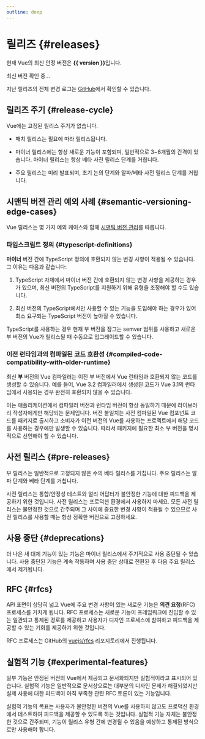 ```yaml
---
outline: deep
---
```


<script setup>
import { onMounted } from 'vue'

let version = $ref()

onMounted(async () => {
  const res = await fetch('https://api.github.com/repos/vuejs/core/releases?per_page=1')
  version = (await res.json())[0].name
})
</script>

# 릴리즈 {#releases}

<p v-if="version">
현재 Vue의 최신 안정 버전은 <strong>{{ version }}</strong>입니다.
</p>
<p v-else>
최신 버전 확인 중...
</p>

지난 릴리즈의 전체 변경 로그는 [GitHub](https://github.com/vuejs/core/blob/main/CHANGELOG.md)에서 확인할 수 있습니다.

## 릴리즈 주기 {#release-cycle}

Vue에는 고정된 릴리스 주기가 없습니다.

- 패치 릴리스는 필요에 따라 릴리스됩니다.

- 마이너 릴리스에는 항상 새로운 기능이 포함되며, 일반적으로 3~6개월의 간격이 있습니다. 마이너 릴리스는 항상 베타 사전 릴리스 단계를 거칩니다.

- 주요 릴리스는 미리 발표되며, 초기 논의 단계와 알파/베타 사전 릴리스 단계를 거칩니다.

## 시맨틱 버전 관리 예외 사례 {#semantic-versioning-edge-cases}

Vue 릴리스는 몇 가지 예외 케이스와 함께 [시맨틱 버전 관리](https://semver.org/)를 따릅니다.

### 타입스크립트 정의 {#typescript-definitions}

**마이너** 버전 간에 TypeScript 정의에 호환되지 않는 변경 사항이 적용될 수 있습니다. 그 이유는 다음과 같습니다:

1. TypeScript 자체에서 마이너 버전 간에 호환되지 않는 변경 사항을 제공하는 경우가 있으며, 최신 버전의 TypeScript를 지원하기 위해 유형을 조정해야 할 수도 있습니다.

2. 최신 버전의 TypeScript에서만 사용할 수 있는 기능을 도입해야 하는 경우가 있어 최소 요구되는 TypeScript 버전이 높아질 수 있습니다.

TypeScript를 사용하는 경우 현재 부 버전을 잠그는 semver 범위를 사용하고 새로운 부 버전의 Vue가 릴리스될 때 수동으로 업그레이드할 수 있습니다.

### 이전 런타임과의 컴파일된 코드 호환성 {#compiled-code-compatibility-with-older-runtime}

최신 **부** 버전의 Vue 컴파일러는 이전 부 버전에서 Vue 런타임과 호환되지 않는 코드를 생성할 수 있습니다. 예를 들어, Vue 3.2 컴파일러에서 생성된 코드가 Vue 3.1의 런타임에서 사용되는 경우 완전히 호환되지 않을 수 있습니다.

이는 애플리케이션에서 컴파일러 버전과 런타임 버전이 항상 동일하기 때문에 라이브러리 작성자에게만 해당되는 문제입니다. 버전 불일치는 사전 컴파일된 Vue 컴포넌트 코드를 패키지로 출시하고 소비자가 이전 버전의 Vue를 사용하는 프로젝트에서 해당 코드를 사용하는 경우에만 발생할 수 있습니다. 따라서 패키지에 필요한 최소 부 버전을 명시적으로 선언해야 할 수 있습니다.

## 사전 릴리스 {#pre-releases}

부 릴리스는 일반적으로 고정되지 않은 수의 베타 릴리스를 거칩니다. 주요 릴리스는 알파 단계와 베타 단계를 거칩니다.

사전 릴리스는 통합/안정성 테스트와 얼리 어답터가 불안정한 기능에 대한 피드백을 제공하기 위한 것입니다. 사전 릴리스는 프로덕션 환경에서 사용하지 마세요. 모든 사전 릴리스는 불안정한 것으로 간주되며 그 사이에 중요한 변경 사항이 적용될 수 있으므로 사전 릴리스를 사용할 때는 항상 정확한 버전으로 고정하세요.

## 사용 중단 {#deprecations}

더 나은 새 대체 기능이 있는 기능은 마이너 릴리스에서 주기적으로 사용 중단될 수 있습니다. 사용 중단된 기능은 계속 작동하며 사용 중단 상태로 전환된 후 다음 주요 릴리스에서 제거됩니다.

## RFC {#rfcs}

API 표면이 상당히 넓고 Vue에 주요 변경 사항이 있는 새로운 기능은 **의견 요청**(RFC) 프로세스를 거치게 됩니다. RFC 프로세스는 새로운 기능이 프레임워크에 진입할 수 있는 일관되고 통제된 경로를 제공하고 사용자가 디자인 프로세스에 참여하고 피드백을 제공할 수 있는 기회를 제공하기 위한 것입니다.

RFC 프로세스는 GitHub의 [vuejs/rfcs](https://github.com/vuejs/rfcs) 리포지토리에서 진행됩니다.

## 실험적 기능 {#experimental-features}

일부 기능은 안정된 버전의 Vue에서 제공되고 문서화되지만 실험적이라고 표시되어 있습니다. 실험적 기능은 일반적으로 문서상으로는 대부분의 디자인 문제가 해결되었지만 실제 사용에 대한 피드백이 아직 부족한 관련 RFC 토론이 있는 기능입니다.

실험적 기능의 목표는 사용자가 불안정한 버전의 Vue를 사용하지 않고도 프로덕션 환경에서 테스트하여 피드백을 제공할 수 있도록 하는 것입니다. 실험적 기능 자체는 불안정한 것으로 간주되며, 기능이 릴리스 유형 간에 변경될 수 있음을 예상하고 통제된 방식으로만 사용해야 합니다.

